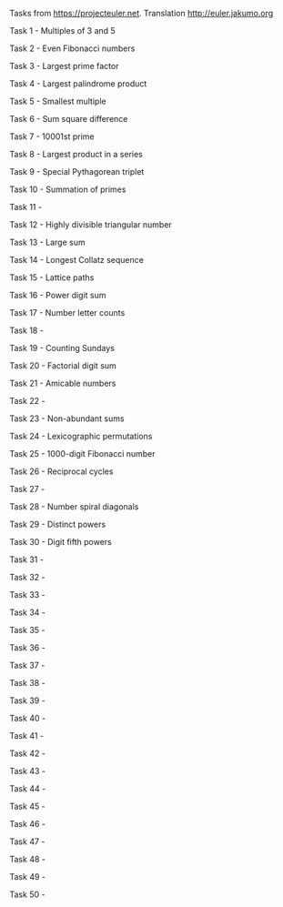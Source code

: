 Tasks from https://projecteuler.net.
Translation http://euler.jakumo.org
  
Task 1 - Multiples of 3 and 5

Task 2 - Even Fibonacci numbers

Task 3 - Largest prime factor

Task 4 - Largest palindrome product  

Task 5 - Smallest multiple 

Task 6 - Sum square difference 

Task 7 - 10001st prime

Task 8 - Largest product in a series

Task 9 - Special Pythagorean triplet

Task 10 - Summation of primes

Task 11 - 

Task 12 - Highly divisible triangular number

Task 13 - Large sum

Task 14 - Longest Collatz sequence

Task 15 - Lattice paths

Task 16 - Power digit sum

Task 17 - Number letter counts

Task 18 - 

Task 19 - Counting Sundays

Task 20 - Factorial digit sum

Task 21 - Amicable numbers

Task 22 - 

Task 23 - Non-abundant sums

Task 24 - Lexicographic permutations

Task 25 - 1000-digit Fibonacci number

Task 26 - Reciprocal cycles

Task 27 - 

Task 28 - Number spiral diagonals

Task 29 - Distinct powers

Task 30 - Digit fifth powers

Task 31 - 

Task 32 - 

Task 33 - 

Task 34 - 

Task 35 - 

Task 36 - 

Task 37 - 

Task 38 - 

Task 39 - 

Task 40 - 

Task 41 - 

Task 42 - 

Task 43 - 

Task 44 - 

Task 45 - 

Task 46 - 

Task 47 - 

Task 48 - 

Task 49 - 

Task 50 - 
